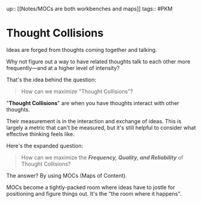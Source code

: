 up:: [[Notes/MOCs are both workbenches and maps]]
tags:: #PKM

# Thought Collisions
Ideas are forged from thoughts coming together and talking. 

Why not figure out a way to have related thoughts talk to each other more frequently—and at a higher level of intensity?

That's the idea behind the question: 

> How can we maximize "Thought Collisions"?

"**Thought Collisions**" are when you have thoughts interact with other thoughts. 

Their measurement is in the interaction and exchange of ideas. This is largely a metric that can't be measured, but it's still helpful to consider what effective thinking feels like.

Here's the expanded question:

> How can we maximize the ***Frequency, Quality, and Reliability*** of Thought Collisions?

The answer? By using MOCs (Maps of Content). 

MOCs become a tightly-packed room where ideas have to jostle for positioning and figure things out. It's the “the room where it happens".


